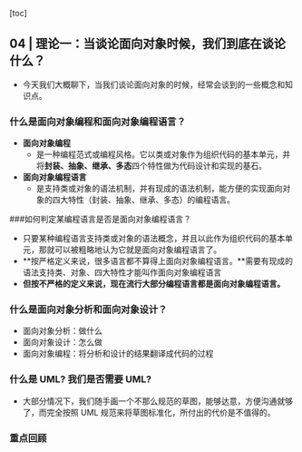 [toc]

## 04 | 理论一：当谈论面向对象时候，我们到底在谈论什么？

-   今天我们大概聊下，当我们谈论面向对象的时候，经常会谈到的一些概念和知识点。

### 什么是面向对象编程和面向对象编程语言？

-   **面向对象编程**
    -   是一种编程范式或编程风格。它以类或对象作为组织代码的基本单元，并将**封装、抽象、继承、多态**四个特性做为代码设计和实现的基石。
-   **面向对象编程语言**
    -   是支持类或对象的语法机制，并有现成的语法机制，能方便的实现面向对象的四大特性（封装、抽象、继承、多态）的编程语言。

###如何判定某编程语言是否是面向对象编程语言？

-   只要某种编程语言支持类或对象的语法概念，并且以此作为组织代码的基本单元，那就可以被粗略地认为它就是面向对象编程语言了。
-   **按严格定义来说，很多语言都不算得上面向对象编程语言。**需要有现成的语法支持类、对象、四大特性才能叫作面向对象编程语言
-   **但按不严格的定义来说，现在流行大部分编程语言都是面向对象编程语言。**

### 什么是面向对象分析和面向对象设计？

-   面向对象分析：做什么
-   面向对象设计：怎么做
-   面向对象编程：将分析和设计的结果翻译成代码的过程

### 什么是 UML? 我们是否需要 UML?

-   大部分情况下，我们随手画一个不那么规范的草图，能够达意，方便沟通就够了，而完全按照 UML 规范来将草图标准化，所付出的代价是不值得的。

### 重点回顾

